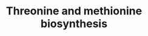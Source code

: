 ---
annotations:
- id: PW:0001278
  parent: classic metabolic pathway
  type: Pathway Ontology
  value: threonine biosynthetic pathway
- id: PW:0001301
  parent: regulatory pathway
  type: Pathway Ontology
  value: methionine biosynthetic pathway
- id: PW:0000002
  parent: classic metabolic pathway
  type: Pathway Ontology
  value: classic metabolic pathway
authors:
- J.Heckman
- MaintBot
- Ddigles
- Egonw
- Mkutmon
- Eweitz
- Khanspers
citedin: ''
communities: []
description: 'The biosynthesis of threonine and methionine in S. cerevisiae begins
  in a common three-step pathway that converts aspartate to homoserine. HOM3 and HOM2,
  which encode the enzymes responsible for the first and second steps of this pathway
  respectively, are regulated by Gcn4p under the general control of amino acid biosynthesis.
  Additionally, threonine represses HOM3 and competitively inhibits homoserine dehydrogenase
  (encoded by HOM6), lending that the flow of carbon into the common pathway is primarily
  regulated by threonine. The Hom3p, Hom2p, and Hom6p-catalyzed reactions yield homoserine,
  at which point the threonine and methionine pathways diverge. Phosphorylation of
  homoserine by homoserine kinase (encoded by THR1) directs homoserine towards the
  biosynthesis of threonine, whereas acetylation by homoserine O-transacetylase (encoded
  by MET2) commits homoserine to the biosynthesis of sulfur amino acids.  Source:
  https://pathway.yeastgenome.org/'
last-edited: 2025-06-21
ndex: null
organisms:
- Saccharomyces cerevisiae
redirect_from:
- /index.php/Pathway:WP423
- /instance/WP423
- /instance/WP423_r139491
revision: r139491
schema-jsonld:
- '@context': https://schema.org/
  '@id': https://wikipathways.github.io/pathways/WP423.html
  '@type': Dataset
  creator:
    '@type': Organization
    name: WikiPathways
  description: 'The biosynthesis of threonine and methionine in S. cerevisiae begins
    in a common three-step pathway that converts aspartate to homoserine. HOM3 and
    HOM2, which encode the enzymes responsible for the first and second steps of this
    pathway respectively, are regulated by Gcn4p under the general control of amino
    acid biosynthesis. Additionally, threonine represses HOM3 and competitively inhibits
    homoserine dehydrogenase (encoded by HOM6), lending that the flow of carbon into
    the common pathway is primarily regulated by threonine. The Hom3p, Hom2p, and
    Hom6p-catalyzed reactions yield homoserine, at which point the threonine and methionine
    pathways diverge. Phosphorylation of homoserine by homoserine kinase (encoded
    by THR1) directs homoserine towards the biosynthesis of threonine, whereas acetylation
    by homoserine O-transacetylase (encoded by MET2) commits homoserine to the biosynthesis
    of sulfur amino acids.  Source: https://pathway.yeastgenome.org/'
  keywords:
  - 2-oxoglutarate
  - 5-methyltetrahydropteroyl tri-L-glutamate
  - AAT1
  - AAT2
  - ADP
  - ATP
  - Coenzyme A
  - HOM2
  - HOM3
  - HOM6
  - H⁺
  - H₂O
  - H₂S
  - L-aspartate
  - L-aspartate 4-semialdehyde
  - L-aspartyl-4-phosphate
  - L-glutamate
  - L-methionine
  - L-threonine
  - MET17
  - MET2
  - MET6
  - NADP
  - NADPH
  - O-acetyl-L-homoserine
  - O-phospho-L-homoserine
  - Oxaloacetate
  - THR1
  - THR4
  - acetate
  - acetyl-CoA
  - homocysteine
  - homoserine
  - phosphate
  - tetrahydropteroyl tri-L-glutamate
  license: CC0
  name: Threonine and methionine biosynthesis
seo: CreativeWork
title: Threonine and methionine biosynthesis
wpid: WP423
---